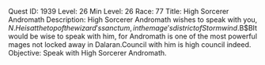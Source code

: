 Quest ID: 1939
Level: 26
Min Level: 26
Race: 77
Title: High Sorcerer Andromath
Description: High Sorcerer Andromath wishes to speak with you, $N.He is at the top of the wizard's sanctum, in the mage's district of Stormwind.$B$BIt would be wise to speak with him, for Andromath is one of the most powerful mages not locked away in Dalaran.Council with him is high council indeed.
Objective: Speak with High Sorcerer Andromath.
